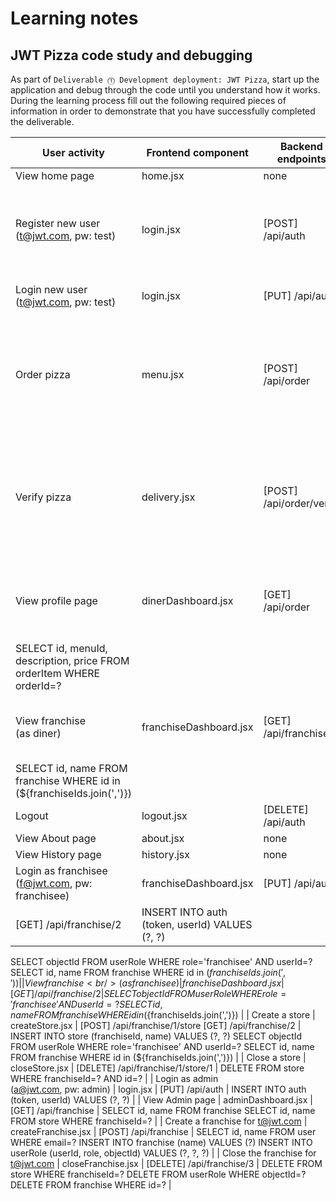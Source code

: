 # Learning notes

## JWT Pizza code study and debugging

As part of `Deliverable ⓵ Development deployment: JWT Pizza`, start up the application and debug through the code until you understand how it works. During the learning process fill out the following required pieces of information in order to demonstrate that you have successfully completed the deliverable.

| User activity                                       | Frontend component | Backend endpoints | Database SQL |
| --------------------------------------------------- | ------------------ | ----------------- | ------------ |
| View home page                                      |   home.jsx                 |  none                 |    none          |
| Register new user<br/>(t@jwt.com, pw: test)         |   login.jsx                 |    [POST] /api/auth               |   INSERT INTO user (name, email, password)VALUES (?, ?, ?) INSERT INTO userRole (userId, role, objectId) VALUES (?, ?, ?) |
| Login new user<br/>(t@jwt.com, pw: test)            |    login.jsx                |      [PUT] /api/auth             |  INSERT INTO auth (token, userId) VALUES (?, ?)           |
| Order pizza                                         |      menu.jsx              |        [POST] /api/order          |  INSERT INTO dinerOrder (dinerId, franchiseId, storeId, date) VALUES (?, ?, ?, now()) INSERT INTO orderItem (orderId, menuId, description, price) VALUES (?, ?, ?, ?)            | 
| Verify pizza                                        |   delivery.jsx                 |         [POST] /api/order/verify          |     SELECT id, franchiseId, storeId, date FROM dinerOrder WHERE dinerId=? LIMIT ${offset},${config.db.listPerPage} SELECT id, menuId, description, price FROM orderItem WHERE orderId=? |
| View profile page                                   |     dinerDashboard.jsx               |      [GET] /api/order            |      SELECT id, franchiseId, storeId, date FROM dinerOrder WHERE dinerId=? LIMIT ${offset},${config.db.listPerPage}
SELECT id, menuId, description, price FROM orderItem WHERE orderId=?        |
| View franchise<br/>(as diner)                       |     franchiseDashboard.jsx               |     [GET] /api/franchise/3              |   SELECT objectId FROM userRole WHERE role='franchisee' AND userId=?
SELECT id, name FROM franchise WHERE id in (${franchiseIds.join(',')})           |
| Logout                                              |       logout.jsx             |   [DELETE] /api/auth                |   DELETE FROM auth WHERE token=?           |
| View About page                                     |   about.jsx                 |        none           |     none         |
| View History page                                   |     history.jsx               |       none            |    none          |
| Login as franchisee<br/>(f@jwt.com, pw: franchisee) |      franchiseDashboard.jsx              |     [PUT] /api/auth
[GET] /api/franchise/2              |   INSERT INTO auth (token, userId) VALUES (?, ?)
SELECT objectId FROM userRole WHERE role='franchisee' AND userId=?
SELECT id, name FROM franchise WHERE id in (${franchiseIds.join(',')})           |
| View franchise<br/>(as franchisee)                  |    franchiseDashboard.jsx                |     [GET] /api/franchise/2               |   SELECT objectId FROM userRole WHERE role='franchisee' AND userId=?
SELECT id, name FROM franchise WHERE id in (${franchiseIds.join(',')})            |
| Create a store                                      |        createStore.jsx            |    [POST] /api/franchise/1/store [GET] /api/franchise/2               |     INSERT INTO store (franchiseId, name) VALUES (?, ?)
SELECT objectId FROM userRole WHERE role='franchisee' AND userId=?
SELECT id, name FROM franchise WHERE id in (${franchiseIds.join(',')})         |
| Close a store                                       |      closeStore.jsx              |      [DELETE] /api/franchise/1/store/1             |     DELETE FROM store WHERE franchiseId=? AND id=?         |
| Login as admin<br/>(a@jwt.com, pw: admin)           |    login.jsx                |     [PUT] /api/auth           |    INSERT INTO auth (token, userId) VALUES (?, ?)          |
| View Admin page                                     |     adminDashboard.jsx               |    [GET] /api/franchise               |    SELECT id, name FROM franchise
SELECT id, name FROM store WHERE franchiseId=?          |
| Create a franchise for t@jwt.com                    |     createFranchise.jsx               |     [POST] /api/franchise              |   SELECT id, name FROM user WHERE email=?
INSERT INTO franchise (name) VALUES (?)
INSERT INTO userRole (userId, role, objectId) VALUES (?, ?, ?)           |
| Close the franchise for t@jwt.com                   |   closeFranchise.jsx                 |     [DELETE] /api/franchise/3              |    DELETE FROM store WHERE franchiseId=?
DELETE FROM userRole WHERE objectId=?
DELETE FROM franchise WHERE id=?          |
